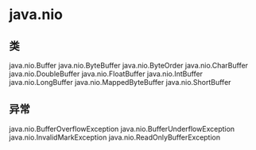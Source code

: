 # java.nio

## 类

java.nio.Buffer
java.nio.ByteBuffer
java.nio.ByteOrder
java.nio.CharBuffer
java.nio.DoubleBuffer
java.nio.FloatBuffer
java.nio.IntBuffer
java.nio.LongBuffer
java.nio.MappedByteBuffer
java.nio.ShortBuffer

## 异常

java.nio.BufferOverflowException
java.nio.BufferUnderflowException
java.nio.InvalidMarkException
java.nio.ReadOnlyBufferException




